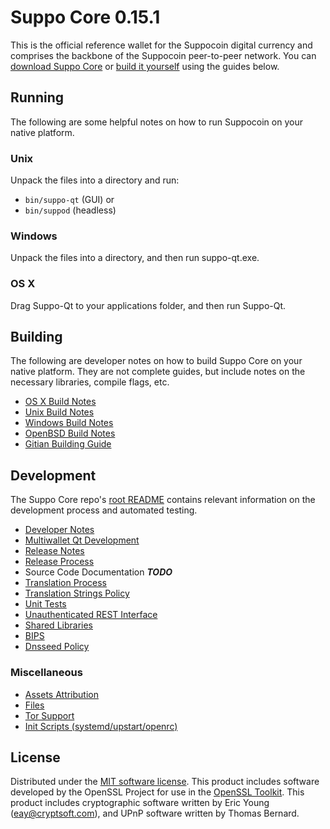 Suppo Core 0.15.1
=====================

This is the official reference wallet for the Suppocoin digital currency and comprises the backbone of the Suppocoin peer-to-peer network. You can [download Suppo Core](https://www.suppocoin.io/downloads/) or [build it yourself](#building) using the guides below.

Running
---------------------
The following are some helpful notes on how to run Suppocoin on your native platform.

### Unix

Unpack the files into a directory and run:

- `bin/suppo-qt` (GUI) or
- `bin/suppod` (headless)

### Windows

Unpack the files into a directory, and then run suppo-qt.exe.

### OS X

Drag Suppo-Qt to your applications folder, and then run Suppo-Qt.


Building
---------------------
The following are developer notes on how to build Suppo Core on your native platform. They are not complete guides, but include notes on the necessary libraries, compile flags, etc.

- [OS X Build Notes](build-osx.md)
- [Unix Build Notes](build-unix.md)
- [Windows Build Notes](build-windows.md)
- [OpenBSD Build Notes](build-openbsd.md)
- [Gitian Building Guide](gitian-building.md)

Development
---------------------
The Suppo Core repo's [root README](/README.md) contains relevant information on the development process and automated testing.

- [Developer Notes](developer-notes.md)
- [Multiwallet Qt Development](multiwallet-qt.md)
- [Release Notes](release-notes.md)
- [Release Process](release-process.md)
- Source Code Documentation ***TODO***
- [Translation Process](translation_process.md)
- [Translation Strings Policy](translation_strings_policy.md)
- [Unit Tests](unit-tests.md)
- [Unauthenticated REST Interface](REST-interface.md)
- [Shared Libraries](shared-libraries.md)
- [BIPS](bips.md)
- [Dnsseed Policy](dnsseed-policy.md)


### Miscellaneous
- [Assets Attribution](assets-attribution.md)
- [Files](files.md)
- [Tor Support](tor.md)
- [Init Scripts (systemd/upstart/openrc)](init.md)

License
---------------------
Distributed under the [MIT software license](http://www.opensource.org/licenses/mit-license.php).
This product includes software developed by the OpenSSL Project for use in the [OpenSSL Toolkit](https://www.openssl.org/). This product includes
cryptographic software written by Eric Young ([eay@cryptsoft.com](mailto:eay@cryptsoft.com)), and UPnP software written by Thomas Bernard.
